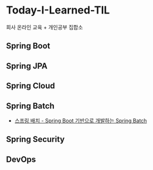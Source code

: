 # Today-I-Learned-TIL
회사 온라인 교육 + 개인공부 집합소

## Spring Boot

## Spring JPA

## Spring Cloud

## Spring Batch
  * [스프링 배치 - Spring Boot 기반으로 개발하는 Spring Batch](https://github.com/sohyeonpark0901/Today-I-Learned-TIL.git)
## Spring Security
## DevOps

